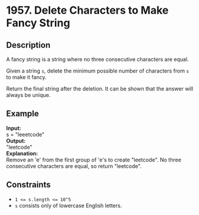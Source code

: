 # 1957. Delete Characters to Make Fancy String

## Description

A fancy string is a string where no three consecutive characters are equal.

Given a string `s`, delete the minimum possible number of characters from `s` to make it fancy.

Return the final string after the deletion. It can be shown that the answer will always be unique.

## Example

**Input:**  
s = "leeetcode"
<br>
**Output:**
<br>
"leetcode"
<br>
**Explanation:**
<br>
Remove an 'e' from the first group of 'e's to create "leetcode".
No three consecutive characters are equal, so return "leetcode".

## Constraints

- `1 <= s.length <= 10^5` 
- `s` consists only of lowercase English letters.
